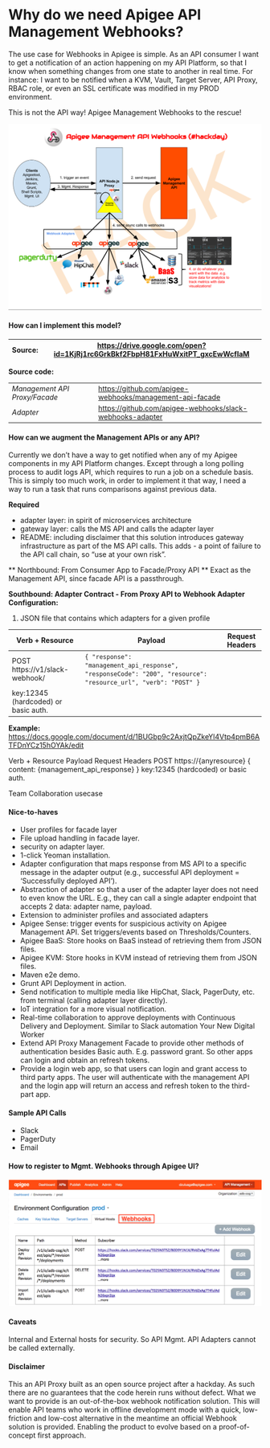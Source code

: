 Why do we need Apigee API Management Webhooks?
=========

The use case for Webhooks in Apigee is simple. As an API consumer I want to get a notification of an action happening on my API Platform, so that I know when something changes from one state to another in real time. For instance: I want to be notified when a KVM, Vault, Target Server, API Proxy, RBAC role, or even an SSL certificate was modified in my PROD environment.

This is not the API way! Apigee Management Webhooks to the rescue!

![GitHub Logo](./images/WebhookModel.png)

#### How can I implement this model?
Source: | https://drive.google.com/open?id=1KjRj1rc6GrkBkf2FbpH81FxHuWxitPT_gxcEwWcflaM
--------|-----------------------------

**Source code:**

|                             |                                                          |
|---------------------------- | -------------------------------------------------------- |
| *Management API Proxy/Facade* | https://github.com/apigee-webhooks/management-api-facade |
| *Adapter*                     | https://github.com/apigee-webhooks/slack-webhooks-adapter|


#### How can we augment the Management APIs or any API?

Currently we don’t have a way to get notified when any of my Apigee components in my API Platform changes. Except through a long polling process to audit logs API, which requires to run a job on a schedule basis. This is simply too much work, in order to implement it that way, I need a way to run a task that runs comparisons against previous data.

**Required**

- adapter layer: in spirit of microservices architecture 
- gateway layer: calls the MS API and calls the adapter layer
- README: including disclaimer that this solution introduces gateway infrastructure as part of the MS API calls.  This adds - a point of failure to the API call chain, so “use at your own risk”.

** Northbound: From Consumer App to Facade/Proxy API **
Exact as the Management API, since facade API is a passthrough.  

**Southbound: Adapter Contract - From Proxy API to Webhook Adapter**
**Configuration:**
1. JSON file that contains which adapters for a given profile


| Verb + Resource 					| Payload | Request Headers |
| --------------------------------- | ------- | --------------- |
| POST https://v1/slack-webhook/	| ```{ "response": "management_api_response", "responseCode": "200", "resource": "resource_url", "verb": "POST" }``` |
| key:12345 (hardcoded) or basic auth. |

**Example:** https://docs.google.com/document/d/1BUGbp9c2AxjtQpZkeYl4Vtp4pmB6ATFDnYCz15hOYAk/edit

Verb + Resource
Payload
Request Headers
POST https://{anyresource}
{
   content: {management_api_response}
}
key:12345 (hardcoded) or basic auth.

Team Collaboration usecase

#### Nice-to-haves
- User profiles for facade layer
- File upload handling in facade layer.
- security on adapter layer.
- 1-click Yeoman installation.
- Adapter configuration that maps response from MS API to a specific message in the adapter output (e.g., successful API deployment = ‘Successfully deployed API’).
- Abstraction of adapter so that a user of the adapter layer does not need to even know the URL. E.g., they can call a single adapter endpoint that accepts 2 data:  adapter name, payload.
- Extension to administer profiles and associated adapters
- Apigee Sense: trigger events for suspicious activity on Apigee Management API. Set triggers/events based on Thresholds/Counters.
- Apigee BaaS: Store hooks on BaaS instead of retrieving them from JSON files.
- Apigee KVM: Store hooks in KVM instead of retrieving them from JSON files.
- Maven e2e demo.
- Grunt API Deployment in action.
- Send notification to multiple media like HipChat, Slack, PagerDuty, etc. from terminal (calling adapter layer directly).
- IoT integration for a more visual notification.
- Real-time collaboration to approve deployments with Continuous Delivery and Deployment. Similar to Slack automation Your New Digital Worker
- Extend API Proxy Management Facade to provide other methods of authentication besides Basic auth. E.g. password grant. So other apps can login and obtain an refresh tokens.
- Provide a login web app, so that users can login and grant access to third party apps. The user will authenticate with the management API and the login app will return an access and refresh token to the third-part app.


#### Sample API Calls
- Slack
- PagerDuty
- Email

#### How to register to Mgmt. Webhooks through Apigee UI?

![GitHub Logo](./images/Edge_UI_Mock.png)

#### Caveats
Internal and External hosts for security. So API Mgmt. API Adapters cannot be called externally.

#### Disclaimer
This an API Proxy built as an open source project after a hackday. As such there are no guarantees that the code herein runs without defect. What we want to provide is an out-of-the-box webhook notification solution. This will enable API teams who work in offline development mode with a quick, low-friction and low-cost alternative in the meantime an official Webhook solution is provided. Enabling the product to evolve based on a proof-of-concept first approach.